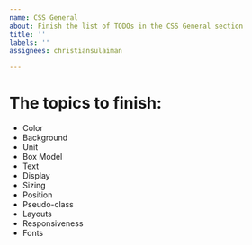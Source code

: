 ```yaml
---
name: CSS General
about: Finish the list of TODOs in the CSS General section
title: ''
labels: ''
assignees: christiansulaiman

---
```


# The topics to finish:

- Color
- Background
- Unit
- Box Model
- Text
- Display
- Sizing 
- Position
- Pseudo-class
- Layouts
- Responsiveness
- Fonts
